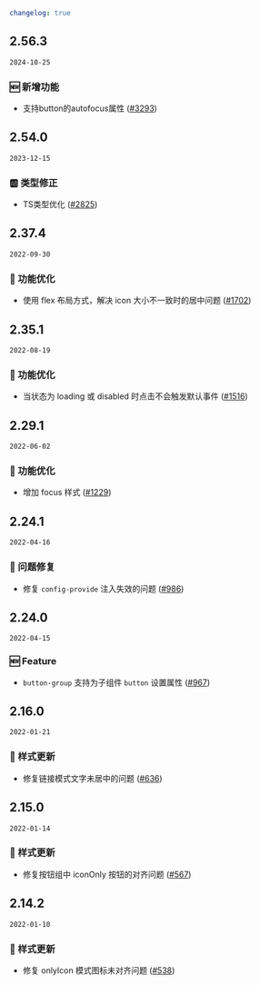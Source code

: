 ```yaml
changelog: true
```

## 2.56.3

`2024-10-25`

### 🆕 新增功能

- 支持button的autofocus属性 ([#3293](https://github.com/arco-design/arco-design-vue/pull/3293))


## 2.54.0

`2023-12-15`

### 🆎 类型修正

- TS类型优化 ([#2825](https://github.com/arco-design/arco-design-vue/pull/2825))


## 2.37.4

`2022-09-30`

### 💎 功能优化

- 使用 flex 布局方式，解决 icon 大小不一致时的居中问题 ([#1702](https://github.com/arco-design/arco-design-vue/pull/1702))


## 2.35.1

`2022-08-19`

### 💎 功能优化

- 当状态为 loading 或 disabled 时点击不会触发默认事件 ([#1516](https://github.com/arco-design/arco-design-vue/pull/1516))


## 2.29.1

`2022-06-02`

### 💎 功能优化

- 增加 focus 样式 ([#1229](https://github.com/arco-design/arco-design-vue/pull/1229))


## 2.24.1

`2022-04-16`

### 🐛 问题修复

- 修复 `config-provide` 注入失效的问题 ([#986](https://github.com/arco-design/arco-design-vue/pull/986))


## 2.24.0

`2022-04-15`

### 🆕 Feature

- `button-group` 支持为子组件 `button` 设置属性 ([#967](https://github.com/arco-design/arco-design-vue/pull/967))


## 2.16.0

`2022-01-21`

### 💅 样式更新

- 修复链接模式文字未居中的问题 ([#636](https://github.com/arco-design/arco-design-vue/pull/636))


## 2.15.0

`2022-01-14`

### 💅 样式更新

- 修复按钮组中 iconOnly 按钮的对齐问题 ([#567](https://github.com/arco-design/arco-design-vue/pull/567))


## 2.14.2

`2022-01-10`

### 💅 样式更新

- 修复 onlyIcon 模式图标未对齐问题 ([#538](https://github.com/arco-design/arco-design-vue/pull/538))

